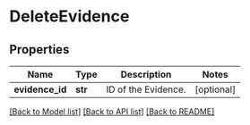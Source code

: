 # DeleteEvidence

## Properties
Name | Type | Description | Notes
------------ | ------------- | ------------- | -------------
**evidence_id** | **str** | ID of the Evidence. | [optional] 

[[Back to Model list]](../README.md#documentation-for-models) [[Back to API list]](../README.md#documentation-for-api-endpoints) [[Back to README]](../README.md)



